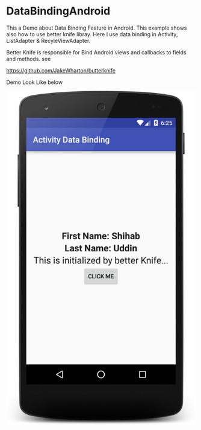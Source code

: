 # DataBindingAndroid

This a Demo about Data Binding Feature in Android. This example shows also how to use better knife libray. Here I use data binding in Activity, ListAdapter & RecyleViewAdapter. 

Better Knife is responsible for Bind Android views and callbacks to fields and methods. see 

 https://github.com/JakeWharton/butterknife
 
 Demo Look Like below 
 
 
 ![](https://github.com/shihabmi7/DataBindingAndroid/blob/master/device-2016-04-20-162611.png)
 
 
 
 
